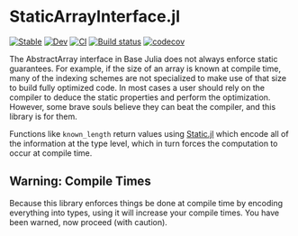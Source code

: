 # StaticArrayInterface.jl

[![Stable](https://img.shields.io/badge/docs-stable-blue.svg)](https://juliaarrays.github.io/StaticArrayInterface.jl/stable)
[![Dev](https://img.shields.io/badge/docs-dev-blue.svg)](https://juliaarrays.github.io/StaticArrayInterface.jl/dev)
[![CI](https://github.com/JuliaArrays/StaticArrayInterface.jl/workflows/CI/badge.svg)](https://github.com/JuliaArrays/StaticArrayInterface.jl/actions?query=workflow%3ACI)
[![Build status](https://badge.buildkite.com/a2db252d92478e1d7196ee7454004efdfb6ab59496cbac91a2.svg?branch=master)](https://buildkite.com/julialang/StaticArrayInterface-dot-jl)
[![codecov](https://codecov.io/gh/JuliaArrays/StaticArrayInterface.jl/branch/master/graph/badge.svg)](https://codecov.io/gh/JuliaArrays/StaticArrayInterface.jl)

The AbstractArray interface in Base Julia does not always enforce static guarantees.
For example, if the size of an array is known at compile time, many of the indexing
schemes are not specialized to make use of that size to build fully optimized code.
In most cases a user should rely on the compiler to deduce the static properties
and perform the optimization. However, some brave souls believe they can beat the
compiler, and this library is for them. 

Functions like `known_length` return values using [Static.jl](https://github.com/SciML/Static.jl)
which encode all of the information at the type level, which in turn forces the
computation to occur at compile time.

## Warning: Compile Times

Because this library enforces things be done at compile time by encoding everything
into types, using it will increase your compile times. You have been warned, now
proceed (with caution).
